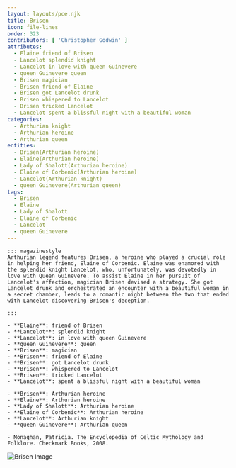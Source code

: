 ```yaml
---
layout: layouts/pce.njk
title: Brisen
icon: file-lines
order: 323
contributors: [ 'Christopher Godwin' ]
attributes:
  - Elaine friend of Brisen
  - Lancelot splendid knight
  - Lancelot in love with queen Guinevere
  - queen Guinevere queen
  - Brisen magician
  - Brisen friend of Elaine
  - Brisen got Lancelot drunk
  - Brisen whispered to Lancelot
  - Brisen tricked Lancelot
  - Lancelot spent a blissful night with a beautiful woman
categories:
  - Arthurian knight
  - Arthurian heroine
  - Arthurian queen
entities:
  - Brisen(Arthurian heroine)
  - Elaine(Arthurian heroine)
  - Lady of Shalott(Arthurian heroine)
  - Elaine of Corbenic(Arthurian heroine)
  - Lancelot(Arthurian knight)
  - queen Guinevere(Arthurian queen)
tags:
  - Brisen
  - Elaine
  - Lady of Shalott
  - Elaine of Corbenic
  - Lancelot
  - queen Guinevere
---
```

``` tab [group1:Info]
::: magazinestyle
Arthurian legend features Brisen, a heroine who played a crucial role in helping her friend, Elaine of Corbenic. Elaine was enamored with the splendid knight Lancelot, who, unfortunately, was devotedly in love with Queen Guinevere. To assist Elaine in her pursuit of Lancelot's affection, magician Brisen devised a strategy. She got Lancelot drunk and orchestrated an encounter with a beautiful woman in a secret chamber, leads to a romantic night between the two that ended with Lancelot discovering Brisen's deception.

:::
```
``` tab [group1:Attributes]
- **Elaine**: friend of Brisen
- **Lancelot**: splendid knight
- **Lancelot**: in love with queen Guinevere
- **queen Guinevere**: queen
- **Brisen**: magician
- **Brisen**: friend of Elaine
- **Brisen**: got Lancelot drunk
- **Brisen**: whispered to Lancelot
- **Brisen**: tricked Lancelot
- **Lancelot**: spent a blissful night with a beautiful woman
```
``` tab [group1:Entities]
- **Brisen**: Arthurian heroine
- **Elaine**: Arthurian heroine
- **Lady of Shalott**: Arthurian heroine
- **Elaine of Corbenic**: Arthurian heroine
- **Lancelot**: Arthurian knight
- **queen Guinevere**: Arthurian queen
```
``` tab [group1:Sources]
- Monaghan, Patricia. The Encyclopedia of Celtic Mythology and Folklore. Checkmark Books, 2008.
```
![Brisen Image](https://upload.wikimedia.org/wikipedia/commons/thumb/6/61/Brisen.jpg/1200px-Brisen.jpg)
